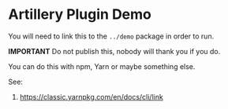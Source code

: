 # Artillery Plugin Demo

You will need to link this to the `../demo` package in order to run.

**IMPORTANT** Do not publish this, nobody will thank you if you do.

You can do this with npm, Yarn or maybe something else.

See:  
1. https://classic.yarnpkg.com/en/docs/cli/link
